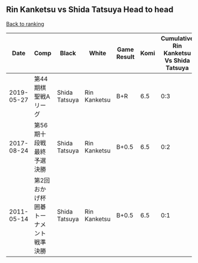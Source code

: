 ## Rin Kanketsu vs Shida Tatsuya Head to head

[Back to ranking](../../index.md)




| **Date** | **Comp** | **Black** | **White** | **Game Result** | **Komi** | **Cumulative Rin Kanketsu Vs Shida Tatsuya** | **Rin Kanketsu Streak** | **Shida Tatsuya Streak** | 
| --- | --- | --- | --- | --- | --- | --- | --- | --- |
| 2019-05-27 | 第44期棋聖戦Aリーグ | Shida Tatsuya | Rin Kanketsu | B+R | 6.5 | 0:3 | 0 | 3 | 
| 2017-08-24 | 第56期十段戦　最終予選決勝 | Shida Tatsuya | Rin Kanketsu | B+0.5 | 6.5 | 0:2 | 0 | 2 | 
| 2011-05-14 | 第2回おかげ杯囲碁トーナメント戦準決勝 | Shida Tatsuya | Rin Kanketsu | B+0.5 | 6.5 | 0:1 | 0 | 1 |




